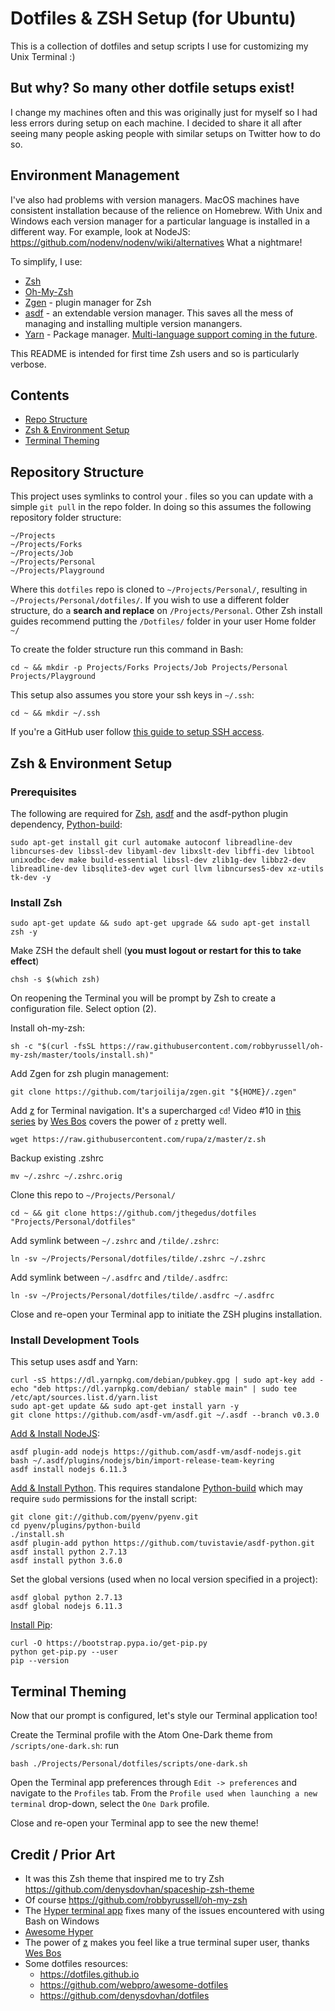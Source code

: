 # Dotfiles & ZSH Setup (for Ubuntu)

This is a collection of dotfiles and setup scripts I use for customizing my Unix Terminal :)

## But why? So many other dotfile setups exist!

I change my machines often and this was originally just for myself so I had less errors during setup on each machine. I decided to share it all after seeing many people asking people with similar setups on Twitter how to do so.

## Environment Management

I've also had problems with <any-lang> version managers. MacOS machines have consistent installation because of the relience on Homebrew. With Unix and Windows each version manager for a particular language is installed in a different way. For example, look at NodeJS: <https://github.com/nodenv/nodenv/wiki/alternatives> What a nightmare!

To simplify, I use:

- [Zsh](http://www.zsh.org/)
- [Oh-My-Zsh](https://github.com/robbyrussell/oh-my-zsh)
- [Zgen](https://github.com/tarjoilija/zgen) - plugin manager for Zsh
- [asdf](https://github.com/asdf-vm/asdf) - an extendable version manager. This saves all the mess of managing and installing multiple version manangers.
- [Yarn](https://yarnpkg.com/) - Package manager. [Multi-language support coming in the future](https://github.com/yarnpkg/yarn/issues/3644).

This README is intended for first time Zsh users and so is particularly verbose.

## Contents

- [Repo Structure](#repository-structure)
- [Zsh & Environment Setup](#zsh-&-environment-setup)
- [Terminal Theming](#terminal-theming)

## Repository Structure

This project uses symlinks to control your . files so you can update with a simple `git pull` in the repo folder. In doing so this assumes the following repository folder structure:

```
~/Projects
~/Projects/Forks
~/Projects/Job
~/Projects/Personal
~/Projects/Playground
```

Where this `dotfiles` repo is cloned to `~/Projects/Personal/`, resulting in `~/Projects/Personal/dotfiles/`. If you wish to use a different folder structure, do a **search and replace** on `/Projects/Personal`. Other Zsh install guides recommend putting the `/Dotfiles/` folder in your user Home folder `~/`

To create the folder structure run this command in Bash:

```shell
cd ~ && mkdir -p Projects/Forks Projects/Job Projects/Personal Projects/Playground
```

This setup also assumes you store your ssh keys in `~/.ssh`:

```shell
cd ~ && mkdir ~/.ssh
```

If you're a GitHub user follow [this guide to setup SSH access](https://help.github.com/articles/connecting-to-github-with-ssh/).

## Zsh & Environment Setup

### Prerequisites

The following are required for [Zsh](http://www.zsh.org/), [asdf](https://github.com/asdf-vm/asdf) and the asdf-python plugin dependency, [Python-build](https://github.com/pyenv/pyenv/tree/master/plugins/python-build#installing-as-a-standalone-program-advanced):

```shell
sudo apt-get install git curl automake autoconf libreadline-dev libncurses-dev libssl-dev libyaml-dev libxslt-dev libffi-dev libtool unixodbc-dev make build-essential libssl-dev zlib1g-dev libbz2-dev libreadline-dev libsqlite3-dev wget curl llvm libncurses5-dev xz-utils tk-dev -y
```

### Install Zsh

```shell
sudo apt-get update && sudo apt-get upgrade && sudo apt-get install zsh -y
```

Make ZSH the default shell (**you must logout or restart for this to take effect**)

```shell
chsh -s $(which zsh)
```

On reopening the Terminal you will be prompt by Zsh to create a configuration file. Select option (2).

Install oh-my-zsh:

```shell
sh -c "$(curl -fsSL https://raw.githubusercontent.com/robbyrussell/oh-my-zsh/master/tools/install.sh)"
```

Add Zgen for zsh plugin management:

```shell
git clone https://github.com/tarjoilija/zgen.git "${HOME}/.zgen"
```

Add [z](https://github.com/rupa/z) for Terminal navigation. It's a supercharged `cd`! Video \#10 in [this series](https://commandlinepoweruser.com) by [Wes Bos](https://twitter.com/@wesbos) covers the power of `z` pretty well.

```shell
wget https://raw.githubusercontent.com/rupa/z/master/z.sh
```

Backup existing .zshrc

```shell
mv ~/.zshrc ~/.zshrc.orig
```

Clone this repo to `~/Projects/Personal/`

```shell
cd ~ && git clone https://github.com/jthegedus/dotfiles "Projects/Personal/dotfiles"
```

Add symlink between `~/.zshrc` and `/tilde/.zshrc`:

```shell
ln -sv ~/Projects/Personal/dotfiles/tilde/.zshrc ~/.zshrc
```

Add symlink between `~/.asdfrc` and `/tilde/.asdfrc`:

```shell
ln -sv ~/Projects/Personal/dotfiles/tilde/.asdfrc ~/.asdfrc
```

Close and re-open your Terminal app to initiate the ZSH plugins installation.

### Install Development Tools

This setup uses asdf and Yarn:

```shell
curl -sS https://dl.yarnpkg.com/debian/pubkey.gpg | sudo apt-key add -
echo "deb https://dl.yarnpkg.com/debian/ stable main" | sudo tee /etc/apt/sources.list.d/yarn.list
sudo apt-get update && sudo apt-get install yarn -y
git clone https://github.com/asdf-vm/asdf.git ~/.asdf --branch v0.3.0
```

[Add & Install NodeJS](https://github.com/asdf-vm/asdf-nodejs#install):

```shell
asdf plugin-add nodejs https://github.com/asdf-vm/asdf-nodejs.git
bash ~/.asdf/plugins/nodejs/bin/import-release-team-keyring
asdf install nodejs 6.11.3
```

[Add & Install Python](https://github.com/tuvistavie/asdf-python#install). This requires standalone [Python-build](https://github.com/pyenv/pyenv/tree/master/plugins/python-build#installing-as-a-standalone-program-advanced) which may require `sudo` permissions for the install script:

```shell
git clone git://github.com/pyenv/pyenv.git
cd pyenv/plugins/python-build
./install.sh
asdf plugin-add python https://github.com/tuvistavie/asdf-python.git
asdf install python 2.7.13
asdf install python 3.6.0
```

Set the global versions (used when no local version specified in a project):

```shell
asdf global python 2.7.13
asdf global nodejs 6.11.3
```

[Install Pip](http://docs.aws.amazon.com/cli/latest/userguide/awscli-install-linux.html#awscli-install-linux-pip):

```shell
curl -O https://bootstrap.pypa.io/get-pip.py
python get-pip.py --user
pip --version
```

## Terminal Theming

Now that our prompt is configured, let's style our Terminal application too!

Create the Terminal profile with the Atom One-Dark theme from `/scripts/one-dark.sh`: run

```shell
bash ./Projects/Personal/dotfiles/scripts/one-dark.sh
```

Open the Terminal app preferences through `Edit -> preferences` and navigate to the `Profiles` tab. From the `Profile used when launching a new terminal` drop-down, select the `One Dark` profile.

Close and re-open your Terminal app to see the new theme!

## Credit / Prior Art

- It was this Zsh theme that inspired me to try Zsh <https://github.com/denysdovhan/spaceship-zsh-theme>
- Of course <https://github.com/robbyrussell/oh-my-zsh>
- The [Hyper terminal app](https://hyper.is) fixes many of the issues encountered with using Bash on Windows
- [Awesome Hyper](https://github.com/bnb/awesome-hyper)
- The power of [z](https://github.com/rupa/z/) makes you feel like a true terminal super user, thanks [Wes Bos](https://twitter.com/@wesbos)
- Some dotfiles resources:
  - <https://dotfiles.github.io>
  - <https://github.com/webpro/awesome-dotfiles>
  - <https://github.com/denysdovhan/dotfiles>
